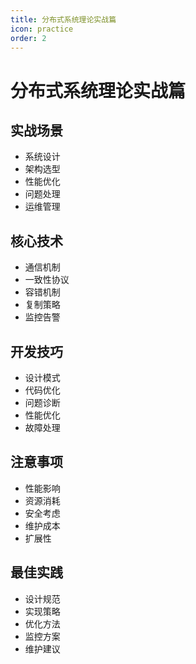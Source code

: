 ```yaml
---
title: 分布式系统理论实战篇
icon: practice
order: 2
---
```


# 分布式系统理论实战篇

## 实战场景
- 系统设计
- 架构选型
- 性能优化
- 问题处理
- 运维管理

## 核心技术
- 通信机制
- 一致性协议
- 容错机制
- 复制策略
- 监控告警

## 开发技巧
- 设计模式
- 代码优化
- 问题诊断
- 性能优化
- 故障处理

## 注意事项
- 性能影响
- 资源消耗
- 安全考虑
- 维护成本
- 扩展性

## 最佳实践
- 设计规范
- 实现策略
- 优化方法
- 监控方案
- 维护建议
